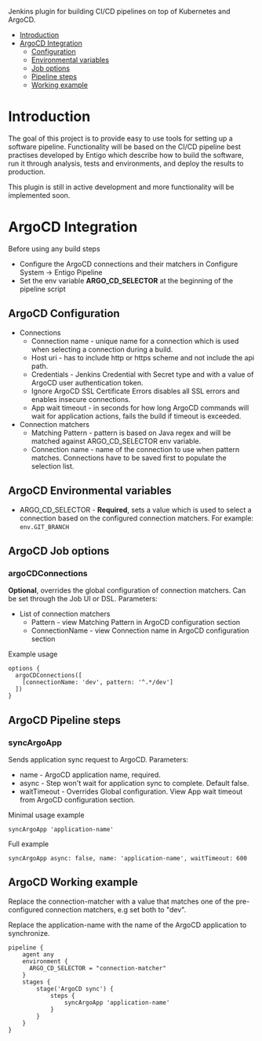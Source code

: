 Jenkins plugin for building CI/CD pipelines on top of Kubernetes and ArgoCD.

* [Introduction](#introduction)
* [ArgoCD Integration](#argocd-integration)
    * [Configuration](#argocd-configuration)
    * [Environmental variables](#argocd-environmental-variables)
    * [Job options](#argocd-job-options)
    * [Pipeline steps](#argocd-pipeline-steps)
    * [Working example](#argocd-working-example)

# Introduction

The goal of this project is to provide easy to use tools for setting up a software pipeline. Functionality will be based on the CI/CD pipeline best practises developed by Entigo which describe how to build the software, run it through analysis, tests and environments, and deploy the results to production.

This plugin is still in active development and more functionality will be implemented soon.

# ArgoCD Integration

Before using any build steps

* Configure the ArgoCD connections and their matchers in Configure System -> Entigo Pipeline
* Set the env variable **ARGO_CD_SELECTOR** at the beginning of the pipeline script

## ArgoCD Configuration

* Connections
    * Connection name - unique name for a connection which is used when selecting a connection during a build.
    * Host uri - has to include http or https scheme and not include the api path.
    * Credentials - Jenkins Credential with Secret type and with a value of ArgoCD user authentication token.
    * Ignore ArgoCD SSL Certificate Errors disables all SSL errors and enables insecure connections.
    * App wait timeout - in seconds for how long ArgoCD commands will wait for application actions, fails the build if timeout is exceeded.
* Connection matchers
    * Matching Pattern - pattern is based on Java regex and will be matched against ARGO_CD_SELECTOR env variable.
    * Connection name - name of the connection to use when pattern matches. Connections have to be saved first to populate the selection list.
    
## ArgoCD Environmental variables

* ARGO_CD_SELECTOR - **Required**, sets a value which is used to select a connection based on the configured connection matchers. For example: `env.GIT_BRANCH`

## ArgoCD Job options

### argoCDConnections

**Optional**, overrides the global configuration of connection matchers. Can be set through the Job UI or DSL. Parameters:

* List of connection matchers
    * Pattern - view Matching Pattern in ArgoCD configuration section
    * ConnectionName - view Connection name in ArgoCD configuration section

Example usage

```
options {
  argoCDConnections([
    [connectionName: 'dev', pattern: '^.*/dev']
  ])
}
```

## ArgoCD Pipeline steps

### syncArgoApp

Sends application sync request to ArgoCD. Parameters:

* name - ArgoCD application name, required.
* async - Step won't wait for application sync to complete. Default false.
* waitTimeout - Overrides Global configuration. View App wait timeout from ArgoCD configuration section.

Minimal usage example

```syncArgoApp 'application-name'```

Full example

```syncArgoApp async: false, name: 'application-name', waitTimeout: 600```

## ArgoCD Working example

Replace the connection-matcher with a value that matches one of the pre-configured connection matchers, e.g set both to "dev".

Replace the application-name with the name of the ArgoCD application to synchronize.

```
pipeline {
    agent any
    environment {
      ARGO_CD_SELECTOR = "connection-matcher"
    }
    stages {
        stage('ArgoCD sync') {
            steps {
                syncArgoApp 'application-name'
            }
        }
    }
}
```